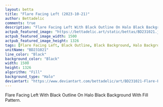 ```yaml
---
layout: betta
title: "Flare Facing Left (2023-10-21)"
author: Bettadelic
comments: true
description: "Flare Facing Left With Black Outline On Halo Black Background With Fill Pattern."
actpub_featured_image: "https://bettadelic.art/static/bettas/BD231021.jpg"
actpub_featured_image_width: 1500
actpub_featured_image_height: 1326
tags: [Flare Facing Left, Black Outline, Black Background, Halo Background Pattern, Fill Pattern, October 2023]
unitName: "BD231021"
line_color: "Black"
background_color: "Black"
width: 1500
height: 1326
algorithm: "Fill"
background_type: "Halo"
deviantart: "https://www.deviantart.com/bettadelic/art/BD231021-Flare-Facing-Left-2023-10-21-989549646"
---
```


Flare Facing Left With Black Outline On Halo Black Background With Fill Pattern.
